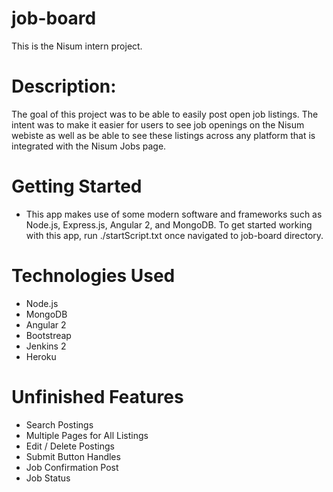 # job-board
This is the Nisum intern project.

# Description: 
  The goal of this project was to be able to easily post open job listings. The intent was to make it easier for users to see job openings on the Nisum webiste as well as be able to see these listings across any platform that is integrated with the Nisum Jobs page. 
  
# Getting Started 

- This app makes use of some modern software and frameworks such as Node.js, Express.js, Angular 2, and MongoDB. To get started working with this app, run ./startScript.txt once navigated to job-board directory.

# Technologies Used
  - Node.js
  - MongoDB 
  - Angular 2
  - Bootstreap
  - Jenkins 2
  - Heroku 
  
# Unfinished Features
  - Search Postings
  - Multiple Pages for All Listings
  - Edit / Delete Postings
  - Submit Button Handles
  - Job Confirmation Post
  - Job Status 
